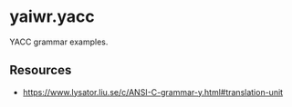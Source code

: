 # yaiwr.yacc

YACC grammar examples.


## Resources
+ https://www.lysator.liu.se/c/ANSI-C-grammar-y.html#translation-unit
